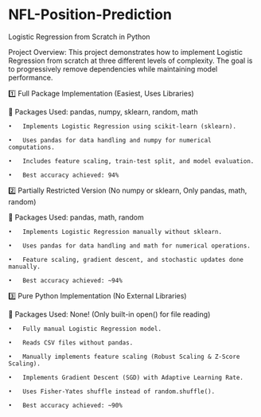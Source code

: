 # NFL-Position-Prediction
Logistic Regression from Scratch in Python

Project Overview:
This project demonstrates how to implement Logistic Regression from scratch at three different levels of complexity. The goal is to progressively remove dependencies while maintaining model performance.


1️⃣ Full Package Implementation (Easiest, Uses Libraries)

🔹 Packages Used: pandas, numpy, sklearn, random, math


	•	Implements Logistic Regression using scikit-learn (sklearn).
 
	•	Uses pandas for data handling and numpy for numerical computations.
 
	•	Includes feature scaling, train-test split, and model evaluation.
 
	•	Best accuracy achieved: 94%


2️⃣ Partially Restricted Version (No numpy or sklearn, Only pandas, math, random)

🔹 Packages Used: pandas, math, random


	•	Implements Logistic Regression manually without sklearn.
 
	•	Uses pandas for data handling and math for numerical operations.
 
	•	Feature scaling, gradient descent, and stochastic updates done manually.
 
	•	Best accuracy achieved: ~94%

3️⃣ Pure Python Implementation (No External Libraries)

🔹 Packages Used: None! (Only built-in open() for file reading)


	•	Fully manual Logistic Regression model.
 
	•	Reads CSV files without pandas.
 
	•	Manually implements feature scaling (Robust Scaling & Z-Score Scaling).
 
	•	Implements Gradient Descent (SGD) with Adaptive Learning Rate.
 
	•	Uses Fisher-Yates shuffle instead of random.shuffle().

	•	Best accuracy achieved: ~90%
 
